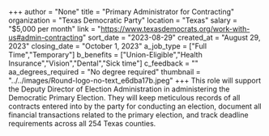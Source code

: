 +++
author = "None"
title = "Primary Administrator for Contracting"
organization = "Texas Democratic Party"
location = "Texas"
salary = "$5,000 per month"
link = "https://www.texasdemocrats.org/work-with-us#admin-contracting"
sort_date = "2023-08-29"
created_at = "August 29, 2023"
closing_date = "October 1, 2023"
a_job_type = ["Full Time","Temporary"]
b_benefits = ["Union-Eligible","Health Insurance","Vision","Dental","Sick time"]
c_feedback = ""
aa_degrees_required = "No degree required"
thumbnail = "../../images/Round-logo-no-text_e6dba17b.jpeg"
+++
This role will support the Deputy Director of Election Administration in administering the Democratic Primary Election. They will keep meticulous records of all contracts entered into by the party for conducting an election, document all financial transactions related to the primary election, and track deadline requirements across all 254 Texas counties.